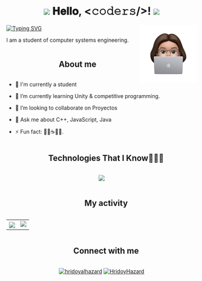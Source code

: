 <h1 align="center">
  <img src="GIF/Earth.gif" width="24px">
  𝐇𝐞𝐥𝐥𝐨, &lt;𝚌𝚘𝚍𝚎𝚛𝚜/&gt;!
 
  <img src="GIF/Hi.gif" width="40px" />
</h1

[![Typing SVG](https://readme-typing-svg.herokuapp.com?font=Architects+Daughter&color=68c3b7&size=35&lines=Hey!+I'm+Judith)](https://git.io/typing-svg)
<img width="30%" align="right"   alt="Github" src="https://github.com/JudithMart/JudithMart/blob/main/ImgYo.png"  />

I am a student of computer systems engineering.

 
<div id="user-content-toc">
  <ul align="center">
    <summary><h2 style="display: inline-block">About me</h2></summary>
  </ul>
</div>

- 🔭 I'm currently a student
  
- 🌱 I’m currently learning Unity & competitive programming. 
  
- 👯 I’m looking to collaborate on Proyectos
  
- 💬 Ask me about C++, JavaScript, Java
  
- ⚡ Fun fact: 🐾💐☕🎹🎶.


<!--h1 without bottom border-->
<div id="user-content-toc">
  <ul align="center">
    <summary><h2 style="display: inline-block">Technologies That I Know👨🏻‍💻</h2></summary>
  </ul>
</div>
<p align="center">
  <a href="https://skillicons.dev">
    <img src="https://skillicons.dev/icons?i=css,discord,postgres,prisma,figma,github,html,java,js,mysql,nextjs,nodejs,py,cpp,cs,react,tailwind,vscode,unity&perline=14" />
  </a>
</p>

<div id="user-content-toc">
  <ul align="center">
    <summary><h2 style="display: inline-block">My activity</h2></summary>
  </ul>
</div>
<!--- stats & Trophy (start) -->
<p align="center">
  <!--- stats (start) -->
<table align="center">
<tr border="none">
<td align="center">
  
  <img  align="center"  src="https://github-readme-stats.vercel.app/api?username=JudithMart&theme=radical&show_icons=true&count_private=true" />
</td>
<td align="center">
 <a href="https://github.com/Adityakanoi2001">
    <img height="180em" src="https://github-readme-stats-eight-theta.vercel.app/api/top-langs/?username=JudithMart&layout=compact&langs_count=8&theme=radical"/>
  </a>
</td>


</tr>
</table>
<!--- stats (end) -->
<div id="user-content-toc">
  <ul align="center">
    <summary><h2 style="display: inline-block">Connect with me</h2></summary>
  </ul>
</div>

<p align="center">
<a href="https://www.instagram.com/aguimtz16/" target="blank"><img align="center" src="https://raw.githubusercontent.com/rahuldkjain/github-profile-readme-generator/master/src/images/icons/Social/instagram.svg" alt="hridoyalhazard" height="30" width="40" /></a>
<a href="https://www.linkedin.com/in/aguimartinezg/" target="blank"><img align="center" src="https://raw.githubusercontent.com/Iwi4a/iwi4a/master/assets/linkedin.svg" alt="HridoyHazard" height="30" width="40" /></a>
</p>




